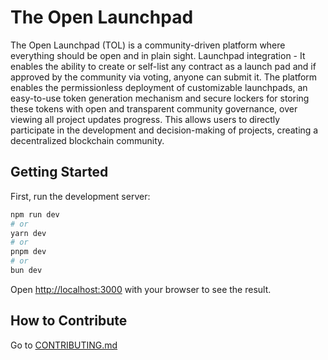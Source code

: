 # The Open Launchpad

The Open Launchpad (TOL) is a community-driven platform where everything should be open and in plain sight. Launchpad integration - It enables the ability to create or self-list any contract as a launch pad and if approved by the community via voting, anyone can submit it. The platform enables the permissionless deployment of customizable launchpads, an easy-to-use token generation mechanism and secure lockers for storing these tokens with open and transparent community governance, over viewing all project updates progress. This allows users to directly participate in the development and decision-making of projects, creating a decentralized blockchain community.

## Getting Started

First, run the development server:

```bash
npm run dev
# or
yarn dev
# or
pnpm dev
# or
bun dev
```

Open [http://localhost:3000](http://localhost:3000) with your browser to see the result.

## How to Contribute

Go to [CONTRIBUTING.md](./CONTRIBUTING.md)
